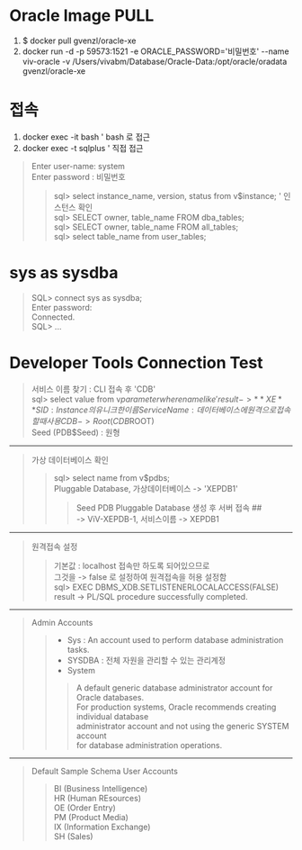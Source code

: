 # Oracle Image PULL
1. $ docker pull gvenzl/oracle-xe
2. docker run -d -p 59573:1521 -e ORACLE_PASSWORD='비밀번호' --name viv-oracle -v /Users/vivabm/Database/Oracle-Data:/opt/oracle/oradata gvenzl/oracle-xe

# 접속
1. docker exec -it <container-id> bash  ' bash 로 접근
2. docker exec -t <container-id> sqlplus ' 직접 접근  
> Enter user-name: system  
> Enter password : 비밀번호
>> sql> select instance_name, version, status from v$instance; ' 인스턴스 확인  
>> sql> SELECT owner, table_name FROM dba_tables;  
>> sql> SELECT owner, table_name FROM all_tables;  
>> sql> select table_name from user_tables;  

# sys as sysdba 
> SQL> connect sys as sysdba;  
> Enter password:   
> Connected.  
> SQL> ...

# Developer Tools Connection Test
> 서비스 이름 찾기 : CLI 접속 후 'CDB'  
> sql> select value from v$parameter where name like '%service_name%';  
> result -> **XE**  
> SID : Instance 의 유니크한 이름  
> Service Name : 데이터베이스에 원격으로 접속 할 때 사용  
> CDB -> Root (CDB$ROOT)  
> Seed (PDB$Seed) : 원형  
---
> 가상 데이터베이스 확인
>> sql> select name from v$pdbs;  
>> Pluggable Database, 가상데이터베이스 -> 'XEPDB1'    
>>> Seed PDB Pluggable Database 생성 후 서버 접속 ##  
>>> -> ViV-XEPDB-1, 서비스이름 -> XEPDB1  
---
> 원격접속 설정  
>> 기본값 : localhost 접속만 하도록 되어있으므로  
>> 그것을 -> false 로 설정하여 원격접속을 허용 설정함  
>> sql> EXEC DBMS_XDB.SETLISTENERLOCALACCESS(FALSE)  
>> result -> PL/SQL procedure successfully completed.
---
> Admin Accounts  
>> + Sys : An account used to perform database administration tasks.  
>> + SYSDBA : 전체 자원을 관리할 수 있는 관리계정  
>> + System  
>>> A default generic database administrator account for Oracle databases.  
>>> For production systems, Oracle recommends creating individual database  
>>> administrator  account and not using the generic SYSTEM account  
>>> for database administration operations.  
---
> Default Sample Schema User Accounts  
>> BI (Business Intelligence)  
>> HR (Human REsources)  
>> OE (Order Entry)  
>> PM (Product Media)  
>> IX (Information Exchange)  
>> SH (Sales)  
